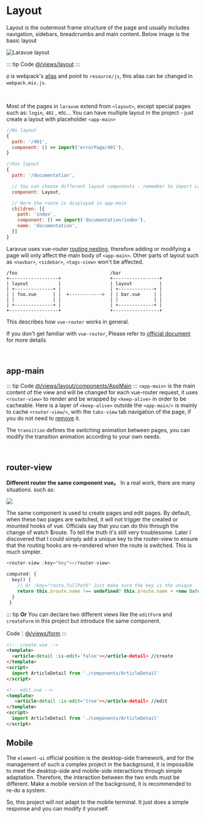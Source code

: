 # Layout

Layout is the outermost frame structure of the page and usually includes navigation, sidebars, breadcrumbs and main content. Below image is the basic layout

![Laravue layout](https://cp5.sgp1.cdn.digitaloceanspaces.com/zoro/laravue-layout.jpg)

::: tip Code
[@/views/layout](https://github.com/tuandm/laravue/tree/master/resources/js/views/layout)
:::

`@` is webpack's [alias](https://webpack.js.org/configuration/resolve/#resolve-alias) and point to `resource/js`, this alias can be changed in `webpack.mix.js`.

<br>

Most of the pages in `laravue` extend from `<layout>`, except special pages such as: `login`, `401` , etc... You can have multiple layout in the project - just create a layout with placeholder `<app-main>`

```js
//No layout
{
  path: '/401',
  component: () => import('errorPage/401'),
}

//Has layout
{
  path: '/documentation',

  // You can choose different layout components - remember to import Layout first
  component: Layout,

  // Here the route is displayed in app-main
  children: [{
    path: 'index',
    component: () => import('documentation/index'),
    name: 'documentation',
  }]
}
```

Laravue uses vue-router [routing nesting](https://router.vuejs.org/guide/essentials/nested-routes.html), therefore adding or modifying a page will only affect the main body of `<app-main>`. Other parts of layout such as `<navbar>`, `<sidebar>`, `<tags-view>` won't be affected.

```
/foo                                  /bar
+------------------+                  +-----------------+
| layout           |                  | layout          |
| +--------------+ |                  | +-------------+ |
| | foo.vue      | |  +------------>  | | bar.vue     | |
| |              | |                  | |             | |
| +--------------+ |                  | +-------------+ |
+------------------+                  +-----------------+
```
This describes how `vue-router` works in general. 

If you don't get familiar with `vue-router`, Please refer to [official document](https://router.vuejs.org/) for more details

<br>

## app-main

::: tip Code
[@/views/layout/components/AppMain](https://github.com/tuandm/laravue/blob/master/resources/js/views/layout/components/AppMain.vue)
:::
`<app-main>` is the main content of the view and will be changed for each vue-router request, it uses `<router-view>` to render and be wrapped by `<keep-alive>` in order to be cacheable. 
Here is a layer of `<keep-alive>` outside the `<app-main/>` is mainly to cache `<router-view/>`, with the `tabs-view` tab navigation of the page, if you do not need to [remove](tags-view.md) it.

The `transition` defines the switching animation between pages, you can modify the transition animation according to your own needs.

<br>

## router-view

**Different router the same component vue。** In a real work, there are many situations. such as:

![](https://wpimg.wallstcn.com/ac5047c9-cb75-4415-89e3-9386c42f3ef9.jpeg)

The same component is used to create pages and edit pages. By default, when these two pages are switched, it will not trigger the created or mounted hooks of vue. Officials say that you can do this through the change of watch $route. To tell the truth it's still very troublesome. Later I discovered that I could simply add a unique key to the router-view to ensure that the routing hooks are re-rendered when the route is switched. This is much simpler.

```js
<router-view :key="key"></router-view>

computed: {
  key() {
    // Or :key="route.fullPath" Just make sure the key is the unique
    return this.$route.name !== undefined? this.$route.name + +new Date(): this.$route + +new Date()
  }
 }
```

::: tip
**Or** You can declare two different views like the `editForm` and `createForm` in this project but introduce the same component.

Code：[@/views/form](https://github.com/PanJiaChen/vue-element-admin/tree/master/src/views/form)
:::

```html
<!-- create.vue -->
<template>
  <article-detail :is-edit='false'></article-detail> //create
</template>
<script>
  import ArticleDetail from './components/ArticleDetail'
</script>

<!-- edit.vue -->
<template>
   <article-detail :is-edit='true'></article-detail> //edit
</template>
<script>
  import ArticleDetail from './components/ArticleDetail'
</script>
```

>

## Mobile

The `element-ui` official position is the desktop-side framework, and for the management of such a complex project in the background, it is impossible to meet the desktop-side and mobile-side interactions through simple adaptation. Therefore, the interaction between the two ends must be different. Make a mobile version of the background, it is recommended to re-do a system.

So, this project will not adapt to the mobile terminal. It just does a simple response and you can modify it yourself.
